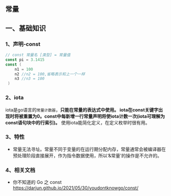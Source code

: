 ## 常量
## 一、基础知识
### 1、声明-const

``` go
// const 常量名 [类型] = 常量值
const pi = 3.1415
const (
    n1 = 100
    n2 //n2 = 100,省略表示和上一个一样
    n3 //n3 = 100
 )
```

### 2、iota
iota是go语言的`常量计数器`，**只能在常量的表达式中使用。 iota在const关键字出现时将被重置为0。const中每新增一行常量声明将使iota计数一次(iota可理解为const语句块中的行索引)。** 使用iota能简化定义，在定义枚举时很有用。

### 3、特性
* 常量无法寻址。常量不同于变量的在运行期分配内存，常量通常会被编译器在预处理阶段直接展开，作为指令数据使用，所以‘&常量’的操作是不允许的。

### 4、相关文档

- 你不知道的 Go 之 const https://darjun.github.io/2021/05/30/youdontknowgo/const/

